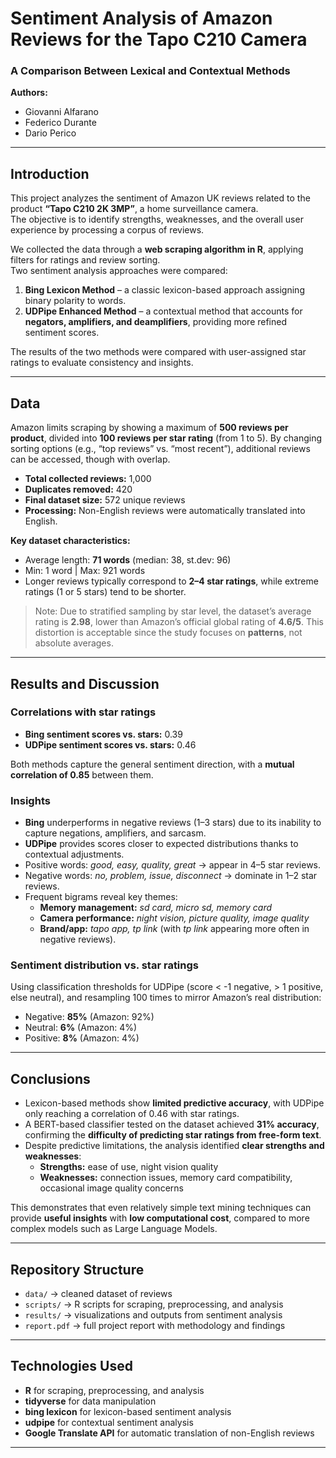 # Sentiment Analysis of Amazon Reviews for the Tapo C210 Camera  
### A Comparison Between Lexical and Contextual Methods  

**Authors:**  
- Giovanni Alfarano  
- Federico Durante  
- Dario Perico  

---

## Introduction  
This project analyzes the sentiment of Amazon UK reviews related to the product **“Tapo C210 2K 3MP”**, a home surveillance camera.  
The objective is to identify strengths, weaknesses, and the overall user experience by processing a corpus of reviews.  

We collected the data through a **web scraping algorithm in R**, applying filters for ratings and review sorting.  
Two sentiment analysis approaches were compared:  

1. **Bing Lexicon Method** – a classic lexicon-based approach assigning binary polarity to words.  
2. **UDPipe Enhanced Method** – a contextual method that accounts for **negators, amplifiers, and deamplifiers**, providing more refined sentiment scores.  

The results of the two methods were compared with user-assigned star ratings to evaluate consistency and insights.  

---

## Data  
Amazon limits scraping by showing a maximum of **500 reviews per product**, divided into **100 reviews per star rating** (from 1 to 5). By changing sorting options (e.g., “top reviews” vs. “most recent”), additional reviews can be accessed, though with overlap.  

- **Total collected reviews:** 1,000  
- **Duplicates removed:** 420  
- **Final dataset size:** 572 unique reviews  
- **Processing:** Non-English reviews were automatically translated into English.  

**Key dataset characteristics:**  
- Average length: **71 words** (median: 38, st.dev: 96)  
- Min: 1 word | Max: 921 words  
- Longer reviews typically correspond to **2–4 star ratings**, while extreme ratings (1 or 5 stars) tend to be shorter.  

>  Note: Due to stratified sampling by star level, the dataset’s average rating is **2.98**, lower than Amazon’s official global rating of **4.6/5**. This distortion is acceptable since the study focuses on **patterns**, not absolute averages.  

---

## Results and Discussion  

### Correlations with star ratings  
- **Bing sentiment scores vs. stars:** 0.39  
- **UDPipe sentiment scores vs. stars:** 0.46  

Both methods capture the general sentiment direction, with a **mutual correlation of 0.85** between them.  

### Insights  
- **Bing** underperforms in negative reviews (1–3 stars) due to its inability to capture negations, amplifiers, and sarcasm.  
- **UDPipe** provides scores closer to expected distributions thanks to contextual adjustments.  
- Positive words: *good, easy, quality, great* → appear in 4–5 star reviews.  
- Negative words: *no, problem, issue, disconnect* → dominate in 1–2 star reviews.  
- Frequent bigrams reveal key themes:  
  - **Memory management:** *sd card, micro sd, memory card*  
  - **Camera performance:** *night vision, picture quality, image quality*  
  - **Brand/app:** *tapo app, tp link* (with *tp link* appearing more often in negative reviews).  

### Sentiment distribution vs. star ratings  
Using classification thresholds for UDPipe (score < -1 negative, > 1 positive, else neutral), and resampling 100 times to mirror Amazon’s real distribution:  
- Negative: **85%** (Amazon: 92%)  
- Neutral: **6%** (Amazon: 4%)  
- Positive: **8%** (Amazon: 4%)  

---

## Conclusions  
- Lexicon-based methods show **limited predictive accuracy**, with UDPipe only reaching a correlation of 0.46 with star ratings.  
- A BERT-based classifier tested on the dataset achieved **31% accuracy**, confirming the **difficulty of predicting star ratings from free-form text**.  
- Despite predictive limitations, the analysis identified **clear strengths and weaknesses**:  
  - **Strengths:** ease of use, night vision quality  
  - **Weaknesses:** connection issues, memory card compatibility, occasional image quality concerns  

This demonstrates that even relatively simple text mining techniques can provide **useful insights** with **low computational cost**, compared to more complex models such as Large Language Models.  

---

## Repository Structure  
- `data/` → cleaned dataset of reviews  
- `scripts/` → R scripts for scraping, preprocessing, and analysis  
- `results/` → visualizations and outputs from sentiment analysis  
- `report.pdf` → full project report with methodology and findings  

---

## Technologies Used  
- **R** for scraping, preprocessing, and analysis  
- **tidyverse** for data manipulation  
- **bing lexicon** for lexicon-based sentiment analysis  
- **udpipe** for contextual sentiment analysis  
- **Google Translate API** for automatic translation of non-English reviews  

---

